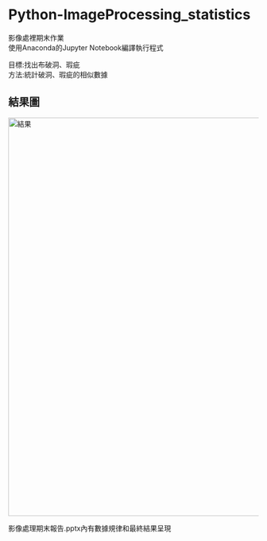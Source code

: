# Python-ImageProcessing_statistics
影像處裡期末作業<br>
使用Anaconda的Jupyter Notebook編譯執行程式

目標:找出布破洞、瑕疵<br>
方法:統計破洞、瑕疵的相似數據

## 結果圖
<img src="https://github.com/penglingg/Python-ImageProcessing_statistics/blob/main/%E7%B5%90%E6%9E%9C%E5%9C%96.png" width="800" alt="結果"><br>


影像處理期末報告.pptx內有數據規律和最終結果呈現
